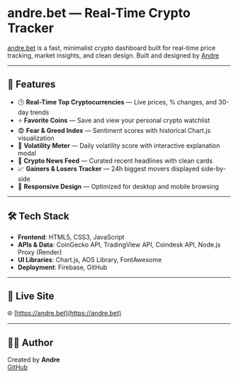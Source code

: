 # andre.bet — Real-Time Crypto Tracker

[andre.bet](https://andre.bet) is a fast, minimalist crypto dashboard built for real-time price tracking, market insights, and clean design.
Built and designed by [Andre](https://github.com/ashworth3)

---

## 🌟 Features

- 🕒 **Real-Time Top Cryptocurrencies** — Live prices, % changes, and 30-day trends
- ⭐ **Favorite Coins** — Save and view your personal crypto watchlist
- 😨 **Fear & Greed Index** — Sentiment scores with historical Chart.js visualization
- 🌊 **Volatility Meter** — Daily volatility score with interactive explanation modal
- 📰 **Crypto News Feed** — Curated recent headlines with clean cards
- 📈 **Gainers & Losers Tracker** — 24h biggest movers displayed side-by-side
- 📱 **Responsive Design** — Optimized for desktop and mobile browsing

---

## 🛠️ Tech Stack

- **Frontend**: HTML5, CSS3, JavaScript
- **APIs & Data**: CoinGecko API, TradingView API, Coindesk API, Node.js Proxy (Render)
- **UI Libraries**: Chart.js, AOS Library, FontAwesome
- **Deployment**: Firebase, GitHub

---

## 🔗 Live Site

🌐 [https://andre.bet](https://andre.bet)

---

## 👨‍💻 Author

Created by **Andre**  
[GitHub](https://github.com/ashworth3)